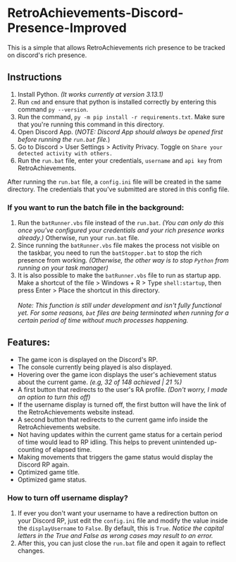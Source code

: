 # RetroAchievements-Discord-Presence-Improved

This is a simple that allows RetroAchievements rich presence to be tracked on discord's rich presence.

## Instructions

1. Install Python. _(It works currently at version 3.13.1)_
2. Run `cmd` and ensure that python is installed correctly by entering this command `py --version`.
3. Run the command, `py -m pip install -r requirements.txt`. Make sure that you're running this command in this directory.
4. Open Discord App. (_NOTE: Discord App should always be opened first before running the `run.bat` file._)
5. Go to Discord > User Settings > Activity Privacy. Toggle on `Share your detected activity with others.`
6. Run the `run.bat` file, enter your credentials, `username` and `api key` from RetroAchievements.

After running the `run.bat` file, a `config.ini` file will be created in the same directory. The credentials that you've submitted are stored in this config file.

### If you want to run the batch file in the background:
1. Run the `batRunner.vbs` file instead of the `run.bat`. _(You can only do this once you've configured your credentials and your rich presence works already.)_ Otherwise, run your `run.bat` file. 
2. Since running the `batRunner.vbs` file makes the process not visible on the taskbar, you need to run the `batStopper.bat` to stop the rich presence from working. _(Otherwise, the other way is to stop `Python` from running on your task manager)_
3. It is also possible to make the `batRunner.vbs` file to run as startup app.<br>
   Make a shortcut of the file > Windows + R > Type `shell:startup`, then press Enter > Place the shortcut in this directory.<br><br>
_Note: This function is still under development and isn't fully functional yet. For some reasons, `bat` files are being terminated when running for a certain period of time without much processes happening._

## Features:
- The game icon is displayed on the Discord's RP.
- The console currently being played is also displayed. 
- Hovering over the game icon displays the user's achievement status about the current game. _(e.g, 32 of 148 achieved | 21 %)_
- A first button that redirects to the user's RA profile. _(Don't worry, I made an option to turn this off)_
- If the username display is turned off, the first button will have the link of the RetroAchievements website instead.
- A second button that redirects to the current game info inside the RetroAchievements website. 
- Not having updates within the current game status for a certain period of time would lead to RP idling. This helps to prevent unintended up-counting of elapsed time. 
- Making movements that triggers the game status would display the Discord RP again.
- Optimized game title.
- Optimized game status. 

### How to turn off username display?
1. If ever you don't want your username to have a redirection button on your Discord RP, just edit the `config.ini` file and modify the value inside the `displayUsername` to `False`. By default, this is `True`. _Notice the capital letters in the True and False as wrong cases may result to an error._
2. After this, you can just close the `run.bat` file and open it again to reflect changes. 
